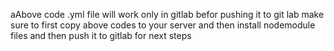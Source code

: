 aAbove code .yml file will work only in gitlab befor pushing it to git lab make sure to first copy above codes to your server and then install nodemodule files and then push it to gitlab for next steps 
